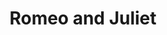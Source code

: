 ---
title: Romeo and Juliet
year: 1999
opening_date: 1999-09-16
closing_date: 1999-09-25
layout: productions
featured_image: 
image_caption:
image_credit:
playbill: 
category: 
Theatre: Theatre Jacksonville
Venue: Little Theatre
cast:
  Prologue: Landon Walker
  Samson: Luke H. Willis
  Gregory: Frankie Alfano, Jr.
  Abraham: Bryan Grosnick
  Benvolio: Christopher P. Farrell
  Tybalt: Ronnie Dickson
  Escalus: Holly Deckerhoff
  Lord Capulet: Dan Robbins
  Lady Capulet: Harolyn Sharpe
  Lord Montague: Alan Sacks
  Lady Montague: Carmen Jones
  Romeo: Aaron Staton
  County Paris: Christopher M. Revenaugh
  Anthony: Josh Waller
  Juliet: Toni Ruffino
  Potpan: Dante Pollard
  Mercutio: Matt Hemphill
  Friar Laurence: Karl Rogers
  Peter: David Eger
  Balthasar: Matthew Sanchez
  Apothecary: Josh Waller
  Chorus: 
    - Tiffany Baker
    - Malane Cobourne
    - Holly Deckerhoff
    - Sarah French
    - David Eger
    - Bryan Grosnick
    - Jenny McCharen
    - Emily Morrison
    - Sareh Penland 
    - Dante Pollard
    - Alexis Robbins
    - Matthew Sanchez
    - Robert Silva
    - Armando Versace
    - Josh Waller
    - Luke H. Willis
crew:
  Artistic Director: Robert Arleigh White
  Technical Director: Andrew J. Way
  Assistant to the Director: 
    - Valerie Howard
    - Laura Moss
  Performance Coach: Jan Kathryn Wikstrom
  Choreographer: Michelle Ottley-Fisher
  Fight Master: Jessica Pillmore
  Assistant Technical Director: James Wright
  Stage Manager: Billie Perry-Esler
  Assistant Stage Manager: Mary Swanson
  Lighting Design: Andrew J. Way
  Set Construction: 
    - Manuel Bello
    - Jon Bennett
    - Joe Black
    - Melane Cobourne
    - Norman Covert
    - Jenny McCharen
    - Laurie Melnick
    - Dale Penland
    - Sarah Penland
    - Gloria Pepe
    - Mary Swanson
    - Armando Versace
    - Krista Waters
    - Tad Wiggins
    - Claudia Wright
  Banners: Rick O'Shea
  Banner Treatments: Robert Cox
  Master Electrician: Dan Robillard
  Scenic Design: Andrew J. Way
  Sound Design: Robert Arleigh White
  Sound Design Technician: Landon Walker
  Production Sound Design: Andrew Douglas
  Costume Design: Stephanie Mathis
  Costume Construction: 
    - Stephanie Mathis
    - Nitza Cochran
    - Joy Smith
  Wig Construction, and Hair and Make-up Design: Bruce Musser
  Properties Mistress: Amanda Jane Schade
  Properties Assistant: 
    - Bruce Musser
    - Jennifer Revenaugh
    - Robert Arleigh White
  Deck Crew: 
    - Joe Black
    - Erin Maas
    - Laurie Melnick
    - Tad Wiggins
    - Claudia Wright
  Lighting Technician: 
    - Jon Bennett
    - Gloria Pepe
  Graphic Design: Melissa Russell
  Study Guide: Jackie Jones
  Educational Support Services: Nyna Kaminer
  Marketing and Development: Julia Preston
  Box Office Services: Cherri Stratton
  Project Coordinator: 
    - Robert Arleigh White
    - Cheryl Riddick
    - Sheri Thomas
    - Jackie Butcher
  Mascot: Charlotte Fisher
---